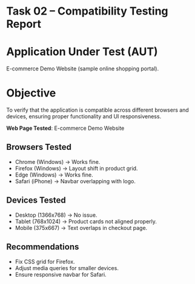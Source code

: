 # Task 02 – Compatibility Testing Report

# Application Under Test (AUT)
E-commerce Demo Website (sample online shopping portal).

# Objective
To verify that the application is compatible across different browsers and devices, ensuring proper functionality and UI responsiveness.

**Web Page Tested**: E-commerce Demo Website  

## Browsers Tested
- Chrome (Windows) → Works fine.  
- Firefox (Windows) → Layout shift in product grid.  
- Edge (Windows) → Works fine.  
- Safari (iPhone) → Navbar overlapping with logo.  

## Devices Tested
- Desktop (1366x768) → No issue.  
- Tablet (768x1024) → Product cards not aligned properly.  
- Mobile (375x667) → Text overlaps in checkout page.  

## Recommendations
- Fix CSS grid for Firefox.  
- Adjust media queries for smaller devices.  
- Ensure responsive navbar for Safari.  

